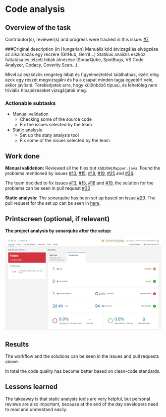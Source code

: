 # Code analysis

## Overview of the task

Contributor(s), reviewer(s) and progress were tracked in this issue:
[#7](https://github.com/BME-MIT-IET/iet-hf2021-v-dqw4w9wgxcq/issues/7)

###Original description (in Hungarian)
Manuális kód átvizsgálás elvégzése az alkalmazás egy részére (GitHub, Gerrit...)
Statikus analízis eszköz futtatása és jelzett hibák átnézése (SonarQube,
SpotBugs, VS Code Analyzer, Codacy, Coverity Scan...).

Mivel az eszközök rengeteg hibát és figyelmeztetést találhatnak, ezért elég azok
egy részét megvizsgálni és ha a csapat minden tagja egyetért vele, akkor
javítani. Törekedjetek arra, hogy különböző típusú, és lehetőleg nem triviális
hibajelzéseket vizsgáljatok meg.

### Actionable subtasks
- Manual validation
    - Checking some of the source code
    - Fix the issues selected by the team
- Static analysis
    - Set up the staty analysis tool
    - Fix some of the issues selected by the team

## Work done

**Manual validation:** Reviewed all the files but `XSD2OWLMapper.java`. Found the problems mentioned by issues [#13](https://github.com/BME-MIT-IET/iet-hf2021-v-dqw4w9wgxcq/issues/13), [#15](https://github.com/BME-MIT-IET/iet-hf2021-v-dqw4w9wgxcq/issues/15), [#18](https://github.com/BME-MIT-IET/iet-hf2021-v-dqw4w9wgxcq/issues/18), [#19](https://github.com/BME-MIT-IET/iet-hf2021-v-dqw4w9wgxcq/issues/19), [#25](https://github.com/BME-MIT-IET/iet-hf2021-v-dqw4w9wgxcq/issues/19) and [#26](https://github.com/BME-MIT-IET/iet-hf2021-v-dqw4w9wgxcq/issues/26).

The team decided to fix issues [#13](https://github.com/BME-MIT-IET/iet-hf2021-v-dqw4w9wgxcq/issues/13), [#15](https://github.com/BME-MIT-IET/iet-hf2021-v-dqw4w9wgxcq/issues/15), [#18](https://github.com/BME-MIT-IET/iet-hf2021-v-dqw4w9wgxcq/issues/18) and [#19](https://github.com/BME-MIT-IET/iet-hf2021-v-dqw4w9wgxcq/issues/19), the solution for the problems can be seen in pull request [#33](https://github.com/BME-MIT-IET/iet-hf2021-v-dqw4w9wgxcq/pull/33)

**Static analysis:** The sonarqube has been set up based on issue [#29](https://github.com/BME-MIT-IET/iet-hf2021-v-dqw4w9wgxcq/issues/29). The pull request for the set up can be seen in [here](https://github.com/BME-MIT-IET/iet-hf2021-v-dqw4w9wgxcq/pull/34). 

## Printscreen (optional, if relevant)
**The project analysis by sonarqube after the setup:**

![](imgs/sonarqube.png)

## Results
The workflow and the solutions can be seen in the issues and pull requests above.

In total the code quality has become better based on clean-code standards.
## Lessons learned
The takeaway is that static analysis tools are very helpful, but personal reviews are also important, because at the end of the day developers need to read and understand easily.
